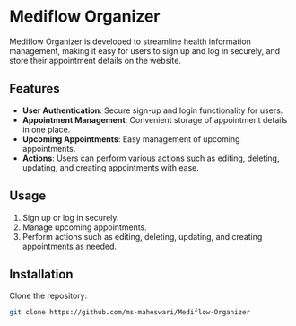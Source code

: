# Mediflow Organizer

Mediflow Organizer is developed to streamline health information management, making it easy for users to sign up and log in securely, and store their appointment details on the website.

## Features

- **User Authentication**: Secure sign-up and login functionality for users.
- **Appointment Management**: Convenient storage of appointment details in one place.
- **Upcoming Appointments**: Easy management of upcoming appointments.
- **Actions**: Users can perform various actions such as editing, deleting, updating, and creating appointments with ease.

## Usage

1. Sign up or log in securely.
2. Manage upcoming appointments.
3. Perform actions such as editing, deleting, updating, and creating appointments as needed.

## Installation

Clone the repository:
  
```bash
git clone https://github.com/ms-maheswari/Mediflow-Organizer
```

